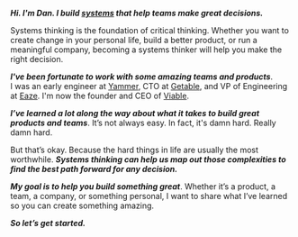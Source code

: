 **_Hi. I'm Dan. I build [systems](https://www.amazon.com/gp/product/1603580557/ref=as_li_tl?ie=UTF8&camp=1789&creative=9325&creativeASIN=1603580557&linkCode=as2&tag=techwraith-20&linkId=308b02a7b2eeb400cb215416315eac2e) that help teams make great decisions._**

Systems thinking is the foundation of critical thinking. Whether you want to create change in your personal life, build a better product, or run a meaningful company, becoming a systems thinker will help you make the right decision.

**_I've been fortunate to work with some amazing teams and products_**. <br/>I was an early engineer at [Yammer](https://yammer.com), CTO at [Getable](https://techcrunch.com/2015/02/25/getable-5m/), and VP of Engineering at [Eaze](https://eaze.com). I'm now the founder and CEO of [Viable](https://askviable.com). 

**_I’ve learned a lot along the way about what it takes to build great products and teams_**. It’s not always easy. In fact, it's damn hard. Really damn hard.

But that’s okay. Because the hard things in life are usually the most worthwhile. **_Systems thinking can help us map out those complexities to find the best path forward for any decision._**

**_My goal is to help you build something great_**. Whether it’s a product, a team, a company, or something personal, I want to share what I’ve learned so you can create something amazing.

**_So let’s get started._**
